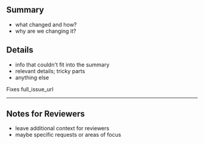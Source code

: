 ## Summary
* what changed and how?
* why are we changing it?

## Details
* info that couldn't fit into the summary
* relevant details; tricky parts
* anything else

Fixes full_issue_url

---
<!-- Note: section break (`---`) onwards is not in CI merge commit -->

## Notes for Reviewers
* leave additional context for reviewers
* maybe specific requests or areas of focus

<!--
Pull Request(PR) Help

Before Merge Ensure:
* title reads like a short changelog line entry
* code includes tests and is documented
* leave the source better than before, but split out big reformats

See contributor (guide)[https://nim-works.github.io/nimskull/contributing.html]
for details, especially if you're new to this project.

Tips that make PRs easier:
* for big/impactful changes, start with chat/discussions to refine ideas
* refine the pull request message over time; don't have to nail it in one go
* handle the single commit message requirement at the end of review
